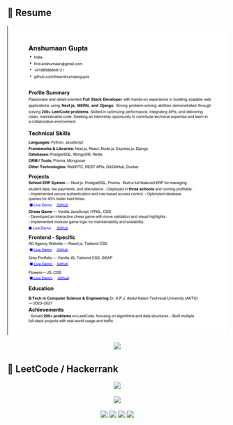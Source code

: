 ## 📄 Resume

<p align="center">
  <!-- Resume Preview Image -->
  <img src="https://github.com/theanshumaangupta/theanshumaangupta/raw/main/snap2.png" width="600px" alt="Resume Preview" />
</p>

<p align="center">
  <!-- Download Button -->
  <a href="https://github.com/theanshumaangupta/theanshumaangupta/raw/main/AnshumaanGupta2.pdf" target="_blank">
    <img src="https://img.shields.io/badge/Download-Resume-red?style=for-the-badge&logo=adobeacrobatreader&logoColor=white" />
  </a>
</p>


## 📄 LeetCode / Hackerrank
<p align="center">
  <!-- LeetCode Card -->
  <a href="https://leetcode.com/theanshumaangupta/">
    <img src="https://leetcard.jacoblin.cool/theanshumaangupta?theme=dark&font=Baloo&ext=heatmap" />
  </a>
</p>


<p align="center">
  <a href="https://www.hackerrank.com/theanshumangupta">
    <img src="https://img.shields.io/badge/HackerRank-Profile-2EC866?style=for-the-badge&logo=HackerRank&logoColor=white" />
  </a>
</p>

<p align="center">
  <img src="https://img.shields.io/badge/Problems%20Solved-132+-brightgreen?style=for-the-badge" />
  <img src="https://img.shields.io/badge/Problem%20Solving-Gold-ffca28?style=for-the-badge" />
  <img src="https://img.shields.io/badge/Python-Expert-306998?style=for-the-badge&logo=python&logoColor=white" />
  <img src="https://img.shields.io/badge/SQL-Intermediate-4479A1?style=for-the-badge&logo=mysql&logoColor=white" />
</p> 
  <!-- <p align="center"><img alt="Coding" width="100%" height="auto"  src="https://media.giphy.com/media/3o72F7RrTPW6jymXew/giphy.gif"></p> -->
 
